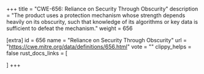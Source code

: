 +++
title = "CWE-656: Reliance on Security Through Obscurity"
description	= "The product uses a protection mechanism whose strength depends heavily on its obscurity, such that knowledge of its algorithms or key data is sufficient to defeat the mechanism."
weight = 656

[extra]
id = 656
name = "Reliance on Security Through Obscurity"
url = "https://cwe.mitre.org/data/definitions/656.html"
vote = ""
clippy_helps = false
rust_docs_links = [
	
]
+++

